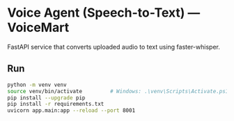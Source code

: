# Voice Agent (Speech-to-Text) — VoiceMart

FastAPI service that converts uploaded audio to text using faster-whisper.

## Run

```bash
python -m venv venv
source venv/bin/activate         # Windows: .\venv\Scripts\Activate.ps1
pip install --upgrade pip
pip install -r requirements.txt
uvicorn app.main:app --reload --port 8001
